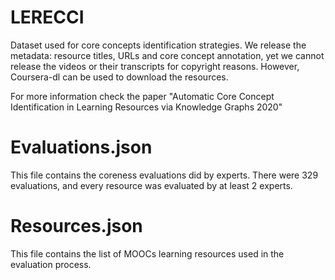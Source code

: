 # LERECCI
Dataset used for core concepts identification strategies.
We release the metadata: resource titles, URLs and core concept annotation, yet we cannot release the videos or their transcripts for copyright reasons. However, Coursera-dl can be used to download the resources. 
 
For more information check the paper "Automatic Core Concept Identification in Learning Resources via Knowledge Graphs 2020"

# Evaluations.json
This file contains the coreness evaluations did by experts.  There were 329 evaluations, and every resource was evaluated by at least 2 experts.

# Resources.json
This file contains the list of MOOCs learning resources used in the evaluation process.
